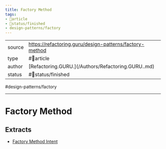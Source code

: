 ```yaml
---
title: Factory Method
tags:
- 📄article
- 🚦status/finished
- design-patterns/factory
---
```



<table>
<tr>
<td> source </td>
<td> <a href="https://refactoring.guru/design-patterns/factory-method">https://refactoring.guru/design-patterns/factory-method</a> </td>
</tr>
<tr>
<td> type </td>
<td> #📄article </td>
</tr>
<tr>
<td> author </td>
<td> [Refactoring.GURU.](/Authors/Refactoring.GURU..md) </td>
</tr>
<tr>
<td> status </td>
<td> #🚦status/finished </td>
</tr>
</table>

#design-patterns/factory

---

# Factory Method

## Extracts
- [Factory Method Intent](/Extracts/Factory%20Method%20Intent.md)

